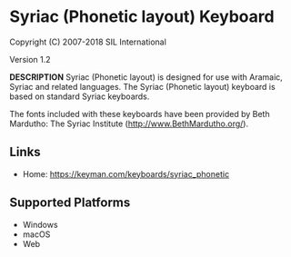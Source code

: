 Syriac (Phonetic layout) Keyboard
=====================

Copyright (C) 2007-2018 SIL International

Version 1.2

__DESCRIPTION__
Syriac (Phonetic layout) is designed for use with Aramaic, Syriac and related languages. The 
Syriac (Phonetic layout) keyboard is based on standard Syriac keyboards.

The fonts included with these keyboards have been provided by Beth Mardutho: The Syriac Institute
(http://www.BethMardutho.org/).

Links
-----

 * Home:     https://keyman.com/keyboards/syriac_phonetic

Supported Platforms
-------------------
 * Windows
 * macOS
 * Web


 